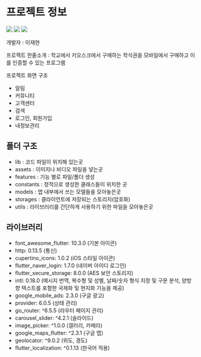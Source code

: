 # 프로젝트 정보

<a><img src="https://img.shields.io/badge/-Flutter-387ADF?style=flat-plastic&logo=Flutter&logoColor=white"/>
<img src="https://img.shields.io/badge/-Provider-FBA834?style=flat-plastic&logo=Provider&logoColor=white"/>
<img src="https://img.shields.io/badge/-Github-black?style=flat-plastic&logo=Github&logoColor=white"/></a>

개발자 : 이재현


프로젝트 한줄소개 : 학교에서 키오스크에서 구매하는 학식권을 모바일에서 구매하고 이를 인증할 수 있는 프로그램


프로젝트 화면 구조
- 알림
- 커뮤니티
- 고객센터
- 검색
- 로그인, 회원가입
- 내정보관리


## 폴더 구조

- lib : 코드 파일이 위치해 있는곳
- assets : 이미지나 비디오 파일을 넣는곳
- features : 기능 별로 파일/폴더 생성
- constants : 정적으로 생성한 클래스들이 위치한 곳
- models : 앱 내부에서 쓰는 모델들을 모아놓은곳
- storages : 클라이언트에 저장되는 스토리지(암호화)
- utils : 라이브러리를 간단하게 사용하기 위한 파일을 모아놓은곳

## 라이브러리

- font_awesome_flutter: 10.3.0 (기본 아이콘)
- http: 0.13.5 (통신)
- cupertino_icons: 1.0.2 (iOS 스타일 아이콘)
- flutter_naver_login: 1.7.0 (네이버 아이디 로그인)
- flutter_secure_storage: 8.0.0 (AES 보안 스토리지)
- intl: 0.18.0 (메시지 번역, 복수형 및 성별, 날짜/숫자 형식 지정 및 구문 분석, 양방향 텍스트를 포함한 국제화 및 현지화 기능을 제공)
- google_mobile_ads: 2.3.0 (구글 광고)
- provider: 6.0.5 (상태 관리)
- go_router: ^6.5.5 (라우터 페이지 관리)
- carousel_slider: ^4.2.1 (슬라이드)
- image_picker: ^1.0.0 (갤러리, 카메라)
- google_maps_flutter: ^2.3.1 (구글 맵)
- geolocator: ^9.0.2 (위도, 경도)
- flutter_localization: ^0.1.13 (한국어 적용)
